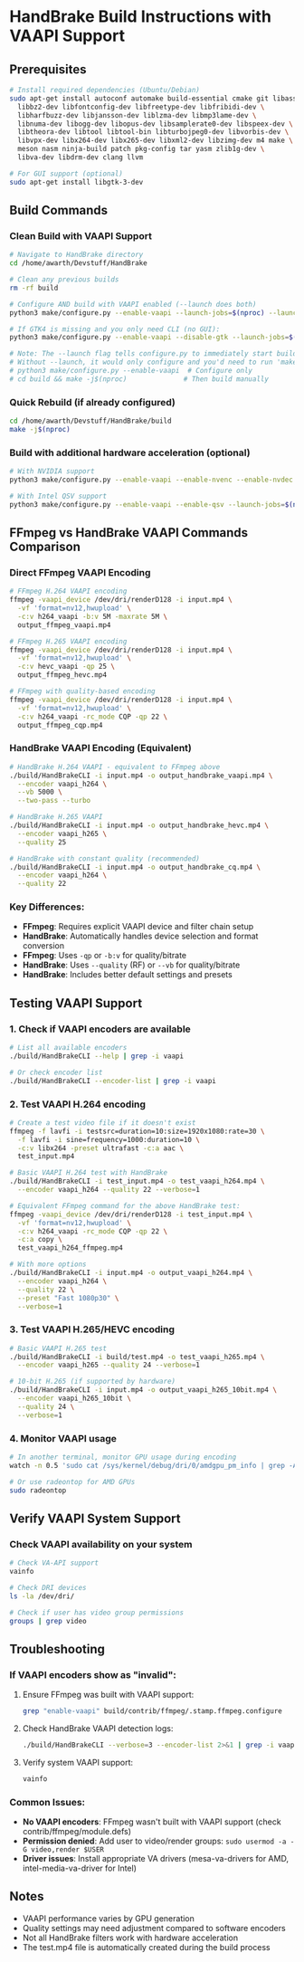 # HandBrake Build Instructions with VAAPI Support

## Prerequisites
```bash
# Install required dependencies (Ubuntu/Debian)
sudo apt-get install autoconf automake build-essential cmake git libass-dev \
  libbz2-dev libfontconfig-dev libfreetype-dev libfribidi-dev \
  libharfbuzz-dev libjansson-dev liblzma-dev libmp3lame-dev \
  libnuma-dev libogg-dev libopus-dev libsamplerate0-dev libspeex-dev \
  libtheora-dev libtool libtool-bin libturbojpeg0-dev libvorbis-dev \
  libvpx-dev libx264-dev libx265-dev libxml2-dev libzimg-dev m4 make \
  meson nasm ninja-build patch pkg-config tar yasm zlib1g-dev \
  libva-dev libdrm-dev clang llvm

# For GUI support (optional)
sudo apt-get install libgtk-3-dev
```

## Build Commands

### Clean Build with VAAPI Support
```bash
# Navigate to HandBrake directory
cd /home/awarth/Devstuff/HandBrake

# Clean any previous builds
rm -rf build

# Configure AND build with VAAPI enabled (--launch does both)
python3 make/configure.py --enable-vaapi --launch-jobs=$(nproc) --launch

# If GTK4 is missing and you only need CLI (no GUI):
python3 make/configure.py --enable-vaapi --disable-gtk --launch-jobs=$(nproc) --launch

# Note: The --launch flag tells configure.py to immediately start building after configuration
# Without --launch, it would only configure and you'd need to run 'make' separately:
# python3 make/configure.py --enable-vaapi  # Configure only
# cd build && make -j$(nproc)              # Then build manually
```

### Quick Rebuild (if already configured)
```bash
cd /home/awarth/Devstuff/HandBrake/build
make -j$(nproc)
```

### Build with additional hardware acceleration (optional)
```bash
# With NVIDIA support
python3 make/configure.py --enable-vaapi --enable-nvenc --enable-nvdec --launch-jobs=$(nproc) --launch

# With Intel QSV support
python3 make/configure.py --enable-vaapi --enable-qsv --launch-jobs=$(nproc) --launch
```

## FFmpeg vs HandBrake VAAPI Commands Comparison

### Direct FFmpeg VAAPI Encoding
```bash
# FFmpeg H.264 VAAPI encoding
ffmpeg -vaapi_device /dev/dri/renderD128 -i input.mp4 \
  -vf 'format=nv12,hwupload' \
  -c:v h264_vaapi -b:v 5M -maxrate 5M \
  output_ffmpeg_vaapi.mp4

# FFmpeg H.265 VAAPI encoding
ffmpeg -vaapi_device /dev/dri/renderD128 -i input.mp4 \
  -vf 'format=nv12,hwupload' \
  -c:v hevc_vaapi -qp 25 \
  output_ffmpeg_hevc.mp4

# FFmpeg with quality-based encoding
ffmpeg -vaapi_device /dev/dri/renderD128 -i input.mp4 \
  -vf 'format=nv12,hwupload' \
  -c:v h264_vaapi -rc_mode CQP -qp 22 \
  output_ffmpeg_cqp.mp4
```

### HandBrake VAAPI Encoding (Equivalent)
```bash
# HandBrake H.264 VAAPI - equivalent to FFmpeg above
./build/HandBrakeCLI -i input.mp4 -o output_handbrake_vaapi.mp4 \
  --encoder vaapi_h264 \
  --vb 5000 \
  --two-pass --turbo

# HandBrake H.265 VAAPI 
./build/HandBrakeCLI -i input.mp4 -o output_handbrake_hevc.mp4 \
  --encoder vaapi_h265 \
  --quality 25

# HandBrake with constant quality (recommended)
./build/HandBrakeCLI -i input.mp4 -o output_handbrake_cq.mp4 \
  --encoder vaapi_h264 \
  --quality 22
```

### Key Differences:
- **FFmpeg**: Requires explicit VAAPI device and filter chain setup
- **HandBrake**: Automatically handles device selection and format conversion
- **FFmpeg**: Uses `-qp` or `-b:v` for quality/bitrate
- **HandBrake**: Uses `--quality` (RF) or `--vb` for quality/bitrate
- **HandBrake**: Includes better default settings and presets

## Testing VAAPI Support

### 1. Check if VAAPI encoders are available
```bash
# List all available encoders
./build/HandBrakeCLI --help | grep -i vaapi

# Or check encoder list
./build/HandBrakeCLI --encoder-list | grep -i vaapi
```

### 2. Test VAAPI H.264 encoding
```bash
# Create a test video file if it doesn't exist
ffmpeg -f lavfi -i testsrc=duration=10:size=1920x1080:rate=30 \
  -f lavfi -i sine=frequency=1000:duration=10 \
  -c:v libx264 -preset ultrafast -c:a aac \
  test_input.mp4

# Basic VAAPI H.264 test with HandBrake
./build/HandBrakeCLI -i test_input.mp4 -o test_vaapi_h264.mp4 \
  --encoder vaapi_h264 --quality 22 --verbose=1

# Equivalent FFmpeg command for the above HandBrake test:
ffmpeg -vaapi_device /dev/dri/renderD128 -i test_input.mp4 \
  -vf 'format=nv12,hwupload' \
  -c:v h264_vaapi -rc_mode CQP -qp 22 \
  -c:a copy \
  test_vaapi_h264_ffmpeg.mp4

# With more options
./build/HandBrakeCLI -i input.mp4 -o output_vaapi_h264.mp4 \
  --encoder vaapi_h264 \
  --quality 22 \
  --preset "Fast 1080p30" \
  --verbose=1
```

### 3. Test VAAPI H.265/HEVC encoding
```bash
# Basic VAAPI H.265 test
./build/HandBrakeCLI -i build/test.mp4 -o test_vaapi_h265.mp4 \
  --encoder vaapi_h265 --quality 24 --verbose=1

# 10-bit H.265 (if supported by hardware)
./build/HandBrakeCLI -i input.mp4 -o output_vaapi_h265_10bit.mp4 \
  --encoder vaapi_h265_10bit \
  --quality 24 \
  --verbose=1
```

### 4. Monitor VAAPI usage
```bash
# In another terminal, monitor GPU usage during encoding
watch -n 0.5 'sudo cat /sys/kernel/debug/dri/0/amdgpu_pm_info | grep -A 5 "GPU Load"'

# Or use radeontop for AMD GPUs
sudo radeontop
```

## Verify VAAPI System Support

### Check VAAPI availability on your system
```bash
# Check VA-API support
vainfo

# Check DRI devices
ls -la /dev/dri/

# Check if user has video group permissions
groups | grep video
```

## Troubleshooting

### If VAAPI encoders show as "invalid":
1. Ensure FFmpeg was built with VAAPI support:
   ```bash
   grep "enable-vaapi" build/contrib/ffmpeg/.stamp.ffmpeg.configure
   ```

2. Check HandBrake VAAPI detection logs:
   ```bash
   ./build/HandBrakeCLI --verbose=3 --encoder-list 2>&1 | grep -i vaapi
   ```

3. Verify system VAAPI support:
   ```bash
   vainfo
   ```

### Common Issues:
- **No VAAPI encoders**: FFmpeg wasn't built with VAAPI support (check contrib/ffmpeg/module.defs)
- **Permission denied**: Add user to video/render groups: `sudo usermod -a -G video,render $USER`
- **Driver issues**: Install appropriate VA drivers (mesa-va-drivers for AMD, intel-media-va-driver for Intel)

## Notes
- VAAPI performance varies by GPU generation
- Quality settings may need adjustment compared to software encoders
- Not all HandBrake filters work with hardware acceleration
- The test.mp4 file is automatically created during the build process